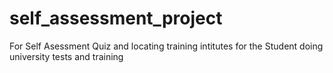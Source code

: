 # self_assessment_project
For Self Asessment Quiz and locating training intitutes for the Student doing university tests and training
